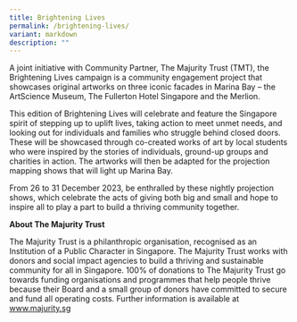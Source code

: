 ```yaml
---
title: Brightening Lives
permalink: /brightening-lives/
variant: markdown
description: ""
---
```

A joint initiative with Community Partner, The Majurity Trust (TMT), the Brightening Lives campaign is a community engagement project that showcases original artworks on three iconic facades in Marina Bay  –  the ArtScience Museum, The Fullerton Hotel Singapore and the Merlion.

This edition of Brightening Lives will celebrate and feature the Singapore spirit of stepping up to uplift lives, taking action to meet unmet needs, and looking out for individuals and families who struggle behind closed doors. These will be showcased through co-created works of art by local students who were inspired by the stories of individuals, ground-up groups and charities in action. The artworks will then be adapted for the projection mapping shows that will light up Marina Bay.

From 26 to 31 December 2023, be enthralled by these nightly projection shows, which celebrate the acts of giving both big and small and hope to inspire all to play a part to build a thriving community together.

**About The Majurity Trust**

The Majurity Trust is a philanthropic organisation, recognised as an Institution of a Public Character in Singapore. The Majurity Trust works with donors and social impact agencies to build a thriving and sustainable community for all in Singapore. 100% of donations to The Majurity Trust go towards funding organisations and programmes that help people thrive because their Board and a small group of donors have committed to secure and fund all operating costs. Further information is available at www.majurity.sg